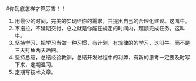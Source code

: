 #你到底怎样才算厉害！！
1. 用最少的时间，完美的实现给你的需求，并提出自己的合理化建议。这叫牛。
2. 不拖拉，不延期交付，总之就是你能在规定的时间内，超额完成任务。这叫牛。
3. 坚持学习，把学习当做一种习惯，有计划，有规律的的学习，这叫牛。而不是三天打鱼两天晒网。
4. 坚持总结，总结经验教训，总结开发过程中的利弊，有新的思考一定要及时写下来，定期温习。
5. 定期写技术文章。
